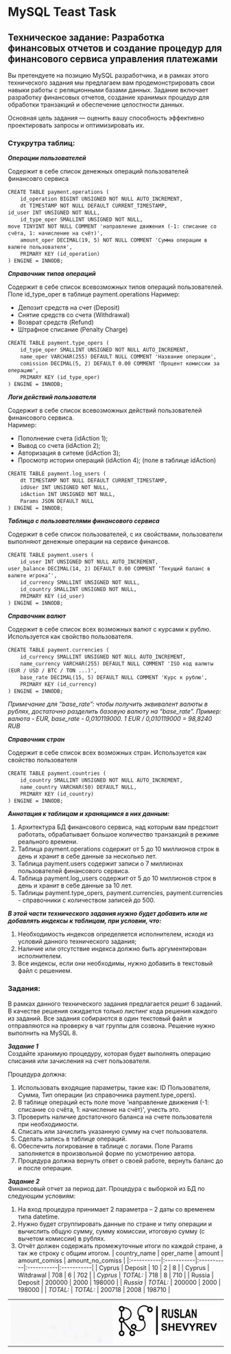 # MySQL Teast Task

## Техническое задание: Разработка финансовых отчетов и создание процедур для финансового сервиса управления платежами

Вы претендуете на позицию MySQL разработчика, и в рамках этого технического задания мы предлагаем вам продемонстрировать свои навыки работы с реляционными базами данных. Задание включает разработку финансовых отчетов, создание хранимых процедур для обработки транзакций и обеспечение целостности данных.

Основная цель задания — оценить вашу способность эффективно проектировать запросы и оптимизировать их.

### Стукрутра таблиц:

***Операции пользователей***

Содержит в себе список денежных операций пользователей финансовго сервиса

```
CREATE TABLE payment.operations (
	id_operation BIGINT UNSIGNED NOT NULL AUTO_INCREMENT,
	dt TIMESTAMP NOT NULL DEFAULT CURRENT_TIMESTAMP,
id_user INT UNSIGNED NOT NULL,
	id_type_oper SMALLINT UNSIGNED NOT NULL,
move TINYINT NOT NULL COMMENT 'направление движения (-1: списание со счёта, 1: начисление на счёт)',
	amount_oper DECIMAL(19, 5) NOT NULL COMMENT 'Сумма операции в валюте пользователя',
	PRIMARY KEY (id_operation)
) ENGINE = INNODB;
```

***Справочник типов операций***

Содержит в себе список всевозможных типов операций пользователей.  Поле id_type_oper в таблице payment.operations
Наример:
- Депозит средств на счет (Deposit)
- Снятие средств со счета (Withdrawal)
- Возврат средств (Refund)
- Штрафное списание (Penalty Charge)


```
CREATE TABLE payment.type_opers (
	id_type_oper SMALLINT UNSIGNED NOT NULL AUTO_INCREMENT,
	name_oper VARCHAR(255) DEFAULT NULL COMMENT 'Название операции',
	comission DECIMAL(5, 2) DEFAULT 0.00 COMMENT 'Процент комиссии за операцию',
	PRIMARY KEY (id_type_oper)
) ENGINE = INNODB;
```

***Логи действий пользователя***

Содержит в себе список всевозможных действий пользователей финансового сервиса.  
Наример:
- Пополнение счета (idAction 1);
- Вывод со счета (idAction 2);
- Авторизация в ситеме (idAction 3);
- Просмотр истории операций (idAction 4);
(поле в таблице idAction)

```
CREATE TABLE payment.log_users (
	dt TIMESTAMP NOT NULL DEFAULT CURRENT_TIMESTAMP,
	idUser INT UNSIGNED NOT NULL,
	idAction INT UNSIGNED NOT NULL,
	Params JSON DEFAULT NULL
) ENGINE = INNODB;
```

***Таблица с пользователями финансового сервиса***


Содержит в себе список пользователей, с их свойствами, пользователи выполняют денежные операции на сервисе финансов.

```
CREATE TABLE payment.users (
	id_user INT UNSIGNED NOT NULL AUTO_INCREMENT,
user_balance DECIMAL(14, 2) DEFAULT 0.00 COMMENT ‘Текущий баланс в валюте игрока’',
	id_currency SMALLINT UNSIGNED NOT NULL,
	id_country SMALLINT UNSIGNED NOT NULL,
	PRIMARY KEY (id_user)
) ENGINE = INNODB;
```

***Справочник валют***

Содержит в себе список всех возможных валют с курсами к рублю. Используется как свойство пользователя.

```
CREATE TABLE payment.currencies (
	id_currency SMALLINT UNSIGNED NOT NULL AUTO_INCREMENT,
	name_currency VARCHAR(255) DEFAULT NULL COMMENT 'ISO код валюты (EUR / USD / BTC / TON ...)',
	base_rate DECIMAL(15, 5) DEFAULT NULL COMMENT 'Курс к рублю',
	PRIMARY KEY (id_currency)
) ENGINE = INNODB;
```

*Примечание для “base_rate”: чтобы получить эквивалент валюты в рублях, достаточно разделить базовую валюту на “base_rate”. Пример: валюта - EUR, base_rate - 0,010119000. 1 EUR / 0,010119000 = 98,8240 RUB*


***Справочник стран***

Содержит в себе список всех возможных стран. Используется как свойство пользователя

```
CREATE TABLE payment.countries (
	id_country SMALLINT UNSIGNED NOT NULL AUTO_INCREMENT,
	name_country VARCHAR(50) DEFAULT NULL,
	PRIMARY KEY (id_country)
) ENGINE = INNODB;
```

***Аннотация к таблицам и хранящимся в них данным:***

1. Архитектура БД финансового сервиса, над которым вам предстоит работать, обрабатывает большое количество транзакций в режиме реального времени.
2. Таблица payment.operations содержит от 5 до 10 миллионов строк в день и хранит в себе данные за несколько лет.
3. Таблица payment.users содержит записи о 7 миллионах пользователей финансового сервиса.
4. Таблица payment.log_users содержит от 5 до 10 миллионов строк в день и хранит в себе данные за 10 лет.
5. Таблицы payment.type_opers, payment.currencies, payment.currencies  - справочники с количеством записей до 500.

***В этой части технического задания нужно будет добавить или не добавлять индексы к таблицам, при условии, что:***
1.	Необходимость индексов определяется исполнителем, исходя из условий данного технического задания;
2.	Наличие или отсутствие индекса должно быть аргументирован исполнителем.
3.	Все индексы, если они необходимы, нужно добавить в текстовый файл с решением.

### Задания:

В рамках данного технического задания предлагается решит 6 заданий. В качестве решения ожидается только листинг кода решения каждого из заданий. Все задания собираются в один текстовый файл и отправляются на проверку в чат группы для созвона. Решение нужно выполнить на MySQL 8.

***Задание 1***\
Создайте хранимую процедуру, которая будет выполнять операцию списания или зачисления на счет пользователя.

Процедура должна:
1. Использовать входящие параметры, такие как: ID Пользователя, Сумма, Тип операции (из справочника payment.type_opers).
2. В таблице операций есть поле move 'направление движения (-1: списание со счёта, 1: начисление на счёт)', учесть это.
3. Проверить наличие достаточного баланса на счете пользователя при необходимости.
4. Списать или зачислить указанную сумму на счет пользователя.
5. Сделать запись в таблице операций.
6. Обеспечить логирование в таблице с логами. Поле Params заполняется в произвольной форме по усмотрению автора.
7. Процедура должна вернуть ответ о своей работе, вернуть баланс до и после операции.

***Задание 2***\
Финансовый отчет за период дат. Процедура с выборкой из БД по следующим условиям:

1. На вход процедура принимает 2 параметра – 2 даты со временем типа datetime.
2. Нужно будет сгруппировать данные по стране и типу операции и вычислить общую сумму, сумму комиссии, итоговую сумму (с вычетом комиссии) в рублях.
3. Отчёт должен содержать промежуточные итоги по каждой стране, а так же строку с общим итогом. 
| country_name | oper_name | amount | amount_comiss | amount_no_comiss |
|:-----------|:-----------|:-----------|:-----------|:-----------|
| Cyprus | Deposit | 10 | 2 | 8 |
| Cyprus | Witdrawal | 708 | 6 | 702 |
| *Cyprus* | *TOTAL:* | 718 | 8 | 710 |
| Russia | Deposit | 200000 | 2000 | 198000 |
| *Russia* | *TOTAL:* | 200000 | 2000 | 198000 |
| *TOTAL:* | *TOTAL:* | 200718 | 2008 | 198710 |


<table>
	<tr>
		<td valign="center" width="49%"><img src="https://github.com/Ruslan-Shevyrev/Ruslan-Shevyrev/blob/main/logoRS/logo_mini.gif" title="logo"></td>
		<td valign="center" width="49%"><img src="https://github.com/Ruslan-Shevyrev/Ruslan-Shevyrev/blob/main/logoRS/logoRS_FULL.png" title="RuslanShevyrev"></td>
	</tr>
</table>